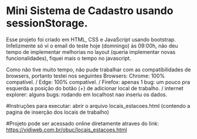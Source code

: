 # Mini Sistema de Cadastro usando sessionStorage.

Esse projeto foi criado em HTML, CSS e JavaScript usando bootstrap. 
Infelizmente só vi o email do teste hoje (domningo) às 09:00h, não deu tempo de implementar melhorias no layout (queria implementar novas funcionalidades), fiquei mais o tempo no javascript.
  
Como não tive muito tempo, não pude trabalhar com as compatibilidades de browsers, portanto testei nos seguintes Browsers:
Chrome: 100% compatível. /
Edge: 100% compatível. /
Firefox: apenas 1 bug:  um pouco pra esquerda a posição do botão (+) de adicionar local de trabalho. /
internet explorer: alguns bugs: rodando em localhost nao inseriu os dados.

#Instruções para executar: 
abrir o arquivo locais_estacoes.html (contendo a pagina de inserção dos locais de trabalho)

#Projeto pode ser acessado online diretamente atraves do link:
https://vidiweb.com.br/obuc/locais_estacoes.html
